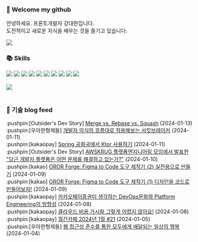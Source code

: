 ### 👋 Welcome my github

안녕하세요. 프론트개발자 강대한입니다.
<br>
도전적이고 새로운 지식을 배우는 것을 즐기고 있습니다.

<!--
![header](https://capsule-render.vercel.app/api?type=Waving&color=auto&height=300&section=header&text=Welcome&fontAlignY=40&desc=KangDaeHan%20github%20&descSize=20&descAlignY=55&animation=fadeIn&fontSize=90)

**KangDaeHan/KangDaeHan** is a ✨ _special_ ✨ repository because its `README.md` (this file) appears on your GitHub profile.

Here are some ideas to get you started:

- 🔭 I’m currently working on ...
- 🌱 I’m currently learning ...
- 👯 I’m looking to collaborate on ...
- 🤔 I’m looking for help with ...
- 💬 Ask me about ...
- 📫 How to reach me: ...
- 😄 Pronouns: ...
- ⚡ Fun fact: ...
-->

<a href="https://twinfamily.github.io" target="_blank"><img src="https://img.shields.io/badge/Blog-121D33?style=flat-square&logo=blogger&logoColor=ffffff"/></a>

### :books: Skills
<a href="#" target="_blank"><img src="https://img.shields.io/badge/React-61DAFB?style=flat-square&logo=react&logoColor=ffffff"/></a>
<a href="#" target="_blank"><img src="https://img.shields.io/badge/Html5-E34F26?style=flat-square&logo=html5&logoColor=ffffff"/></a>
<a href="#" target="_blank"><img src="https://img.shields.io/badge/Javascript-F7DF1E?style=flat-square&logo=javascript&logoColor=ffffff"/></a>
<a href="#" target="_blank"><img src="https://img.shields.io/badge/Cssmodules-000000?style=flat-square&logo=cssmodules&logoColor=ffffff"/></a>
<a href="#" target="_blank"><img src="https://img.shields.io/badge/Node.js-339933?style=flat-square&logo=nodedotjs&logoColor=ffffff"/></a>
<a href="#" target="_blank"><img src="https://img.shields.io/badge/Typescript-3178C6?style=flat-square&logo=typescript&logoColor=ffffff"/></a>
<a href="#" target="_blank"><img src="https://img.shields.io/badge/Git-F05032?style=flat-square&logo=git&logoColor=ffffff"/></a>
<a href="#" target="_blank"><img src="https://img.shields.io/badge/Gitlab-FC6D26?style=flat-square&logo=gitlab&logoColor=ffffff"/></a>
<a href="#" target="_blank"><img src="https://img.shields.io/badge/Webpack-8DD6F9?style=flat-square&logo=webpack&logoColor=ffffff"/></a>
<a href="#" target="_blank"><img src="https://img.shields.io/badge/Vite-646CFF?style=flat-square&logo=vite&logoColor=ffffff"/></a>
<br><br>
<img src="https://github-readme-stats.vercel.app/api/top-langs/?username=KangDaeHan&layout=compact">
<br><br>
### :round_pushpin: 기술 blog feed
<!-- BLOG-POST-LIST:START --><div>:pushpin:[Outsider's Dev Story] <a target="_blank" href="https://blog.outsider.ne.kr/1704">Merge vs. Rebase vs. Squash</a> (2024-01-13)</div><div>:pushpin:[우아한형제들] <a target="_blank" href="https://techblog.woowahan.com/15694/">개발자 의식의 흐름대로 적용해보는 서킷브레이커</a> (2024-01-11)</div><div>:pushpin:[kakaopay] <a target="_blank" href="https://tech.kakaopay.com/post/spring-and-ktor/">Spring 공화국에서 Ktor 사용하기</a> (2024-01-11)</div><div>:pushpin:[Outsider's Dev Story] <a target="_blank" href="https://blog.outsider.ne.kr/1703">AWSKRUG 플랫폼엔지니어링 모임에서 발표한 &quot;당근 개발자 플랫폼은 어떤 문제를 해결하고 있는가?&quot;</a> (2024-01-10)</div><div>:pushpin:[kakao] <a target="_blank" href="https://tech.kakao.com/2024/01/09/ororforge-2/">OROR Forge: Figma to Code 도구 제작기 &lpar;2&rpar; 실전용으로 만들기</a> (2024-01-09)</div><div>:pushpin:[kakao] <a target="_blank" href="https://tech.kakao.com/2024/01/09/ororforge-1/">OROR Forge: Figma to Code 도구 제작기 &lpar;1&rpar; 디자인을 코드로 만들어보자!</a> (2024-01-09)</div><div>:pushpin:[kakaopay] <a target="_blank" href="https://tech.kakaopay.com/post/kakaopaysec-devops-platform/">카카오페이증권이 생각하는 DevOps문화와 Platform Engineering의 방향성</a> (2024-01-08)</div><div>:pushpin:[kakaopay] <a target="_blank" href="https://tech.kakaopay.com/post/cloud-cost-visualization/">클라우드 비용 가시화 그렇게 어렵지 않아요!</a> (2024-01-08)</div><div>:pushpin:[kakaopay] <a target="_blank" href="https://tech.kakaopay.com/post/pay-magazine-202401/">월간카페 2024년 1월 #21</a> (2024-01-05)</div><div>:pushpin:[우아한형제들] <a target="_blank" href="https://techblog.woowahan.com/15541/">웹 접근성 준수를 통한 모두에게 배달되는 일상의 행복</a> (2024-01-04)</div><!-- BLOG-POST-LIST:END -->

<!-- ![Anurag's GitHub stats](https://github-readme-stats.vercel.app/api?username=KangDaeHan&show_icons=true&theme=radical) -->
<!--
### 📫 Blog
<table><tbody><tr>
<td>
    <a href="https://yeonyeon.tistory.com/312">
        <div>[인프콘 후기] 2023 INFCON </div>
    </a>
    <div>1. 인프콘에 참가하다 🙂 어떻게 참가할 수 있었는가 때는 2023년 7월 18일 12시 48분. 인프콘 추첨 결과 공개까지 12... </div>
    <div>23.08.16</div>
</td>
<td>
    <a href="https://yeonyeon.tistory.com/311">
        <img width="100%" src="/img/8066187260670780795.png"/><br/>
        <div>[Git] 머지 커밋 revert 하기 </div>
    </a>
    <div>🤔 git revert란? git revert란 일부 기존의 커밋들을 되돌리는 작업이다. git reset과는 다른 것이, git reset은 기... </div>
    <div>23.08.13</div>
</td>
<td>
    <a href="https://yeonyeon.tistory.com/310">
        <img width="100%" src="/img/9188834980247484156.png"/><br/>
        <div>[Spring Batch] 개념부터 코드까지 </div>
    </a>
    <div>목차 1. Spring Batch란? 2. Spring Batch 구조 3. 기본적인 세팅 4. Job, Step 5. ItemReader, ItemProcessor,  ItemW... </div>
    <div>23.07.21</div>
</td>
</tr>
</tbody></table>
-->
